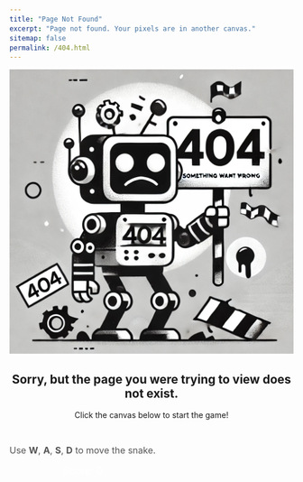 ```yaml
---
title: "Page Not Found"
excerpt: "Page not found. Your pixels are in another canvas."
sitemap: false
permalink: /404.html
---
```

<style>
  #gameContainer {
    display: none;
    text-align: center;
    margin-top: 20px;
  }
  #snakeCanvas {
    background-color: #000;
    border-radius: 15px;
    margin-top: 10px;
  }
  #overlayText {
    position: absolute;
    top: 50%;
    left: 50%;
    transform: translate(-50%, -50%);
    color: #fff;
    font-size: 24px;
    font-family: Arial, sans-serif;
    text-align: center;
    display: none;
  }
  #instructions {
    color: #555;
    font-size: 16px;
    margin-top: 10px;
  }
  @media (min-width: 768px) {
    #desktopMessage {
      display: block;
    }
    #gameContainer {
      display: inline-block;
    }
  }
  @media (max-width: 768px) {
    #desktopMessage {
      display: none;
    }
    #gameContainer {
      display: none;
    }
  }
</style>

<div style="text-align: center;">
  <img src="/assets/img/404.webp" alt="404 page not found" />
  <h2 id="desktopMessage">Sorry, but the page you were trying to view does not exist.</h2>
  <p id="desktopMessage">Click the canvas below to start the game!</p>
</div>

<div id="gameContainer">
  <canvas id="snakeCanvas" width="400" height="400"></canvas>
  <div id="overlayText">Click to Start</div>
  <p id="instructions">Use <strong>W</strong>, <strong>A</strong>, <strong>S</strong>, <strong>D</strong> to move the snake.</p>
  <p id="score" style="color: #fff; font-size: 18px; margin-top: 10px;">Score: 0</p>
</div>

<script>
  const canvas = document.getElementById("snakeCanvas");
  const ctx = canvas.getContext("2d");
  const overlayText = document.getElementById("overlayText");
  const scoreDisplay = document.getElementById("score");

  let snake = [{ x: 200, y: 200 }];
  let food = { x: Math.floor(Math.random() * 20) * 20, y: Math.floor(Math.random() * 20) * 20 };
  let dx = 20;
  let dy = 0;
  let score = 0;
  let game;
  let gameStarted = false;

  canvas.addEventListener("click", () => {
    if (!gameStarted) {
      gameStarted = true;
      overlayText.style.display = "none";
      scoreDisplay.textContent = "Score: 0";
      game = setInterval(drawGame, 150);
      document.addEventListener("keydown", changeDirection);
    }
  });

  function changeDirection(event) {
    const key = event.key.toLowerCase();
    if (key === "w" && dy === 0) {
      dx = 0;
      dy = -20;
    } else if (key === "s" && dy === 0) {
      dx = 0;
      dy = 20;
    } else if (key === "a" && dx === 0) {
      dx = -20;
      dy = 0;
    } else if (key === "d" && dx === 0) {
      dx = 20;
      dy = 0;
    }
  }

  function drawGame() {
    ctx.fillStyle = "#000";
    ctx.fillRect(0, 0, canvas.width, canvas.height);

    snake.forEach((segment, index) => {
      ctx.fillStyle = index === 0 ? "#fff" : "#777";
      ctx.fillRect(segment.x, segment.y, 20, 20);
      ctx.strokeStyle = "#444";
      ctx.strokeRect(segment.x, segment.y, 20, 20);
    });

    ctx.fillStyle = "#fff";
    ctx.fillRect(food.x, food.y, 20, 20);

    let head = { x: snake[0].x + dx, y: snake[0].y + dy };

    if (head.x === food.x && head.y === food.y) {
      food = { x: Math.floor(Math.random() * 20) * 20, y: Math.floor(Math.random() * 20) * 20 };
      score++;
      scoreDisplay.textContent = `Score: ${score}`;
    } else {
      snake.pop();
    }

    if (
      head.x < 0 || head.x >= canvas.width || head.y < 0 || head.y >= canvas.height ||
      snake.some(segment => segment.x === head.x && segment.y === head.y)
    ) {
      clearInterval(game);
      alert("Game Over! Your score: " + score);
      resetGame();
    }

    snake.unshift(head);
  }

  function resetGame() {
    gameStarted = false;
    snake = [{ x: 200, y: 200 }];
    dx = 20;
    dy = 0;
    score = 0;
    overlayText.style.display = "block";
    ctx.fillStyle = "#000";
    ctx.fillRect(0, 0, canvas.width, canvas.height);
  }

  // Preload canvas
  ctx.fillStyle = "#000";
  ctx.fillRect(0, 0, canvas.width, canvas.height);
  overlayText.style.display = "block";
</script>
